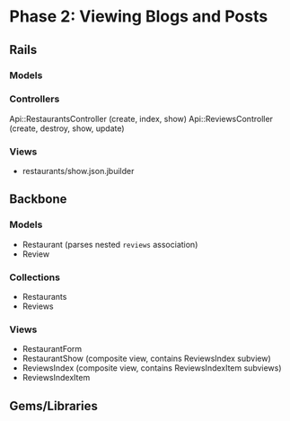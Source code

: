 # Phase 2: Viewing Blogs and Posts

## Rails
### Models

### Controllers
Api::RestaurantsController (create, index, show)
Api::ReviewsController (create, destroy, show, update)

### Views
* restaurants/show.json.jbuilder

## Backbone
### Models
* Restaurant (parses nested `reviews` association)
* Review

### Collections
* Restaurants
* Reviews

### Views
* RestaurantForm
* RestaurantShow (composite view, contains ReviewsIndex subview)
* ReviewsIndex (composite view, contains ReviewsIndexItem subviews)
* ReviewsIndexItem

## Gems/Libraries
